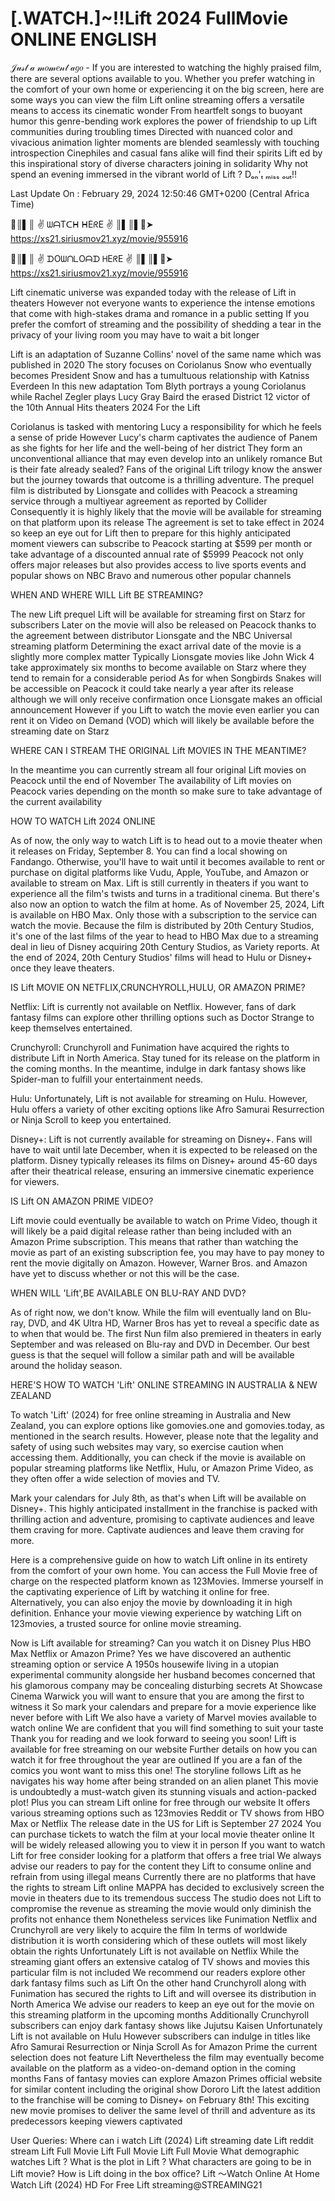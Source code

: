 # [.WATCH.]~!!Lift 2024 FullMovie ONLINE ENGLISH


𝒥𝓊𝓈𝓉 𝒶 𝓂𝑜𝓂𝑒𝓃𝓉 𝒶𝑔𝑜 - If you are interested to watching the highly praised film, there are several options available to you. Whether you prefer watching in the comfort of your own home or experiencing it on the big screen, here are some ways you can view the film Lift  online streaming offers a versatile means to access its cinematic wonder From heartfelt songs to buoyant humor this genre-bending work explores the power of friendship to up Lift  communities during troubling times Directed with nuanced color and vivacious animation lighter moments are blended seamlessly with touching introspection Cinephiles and casual fans alike will find their spirits Lift  ed by this inspirational story of diverse characters joining in solidarity Why not spend an evening immersed in the vibrant world of Lift ? Dₒₙ'ₜ ₘᵢₛₛ ₒᵤₜ!!


Last Update On : February 29, 2024 12:50:46 GMT+0200 (Central Africa Time)



🔴║▌║ ✌ ᗯᗩTᑕᕼ ᕼEᖇE ✌ ║▌║▌🔴➤ 	 https://xs21.siriusmov21.xyz/movie/955916



🔴║▌║ ✌ ᗪOᗯᑎᒪOᗩᗪ ᕼEᖇE ✌ ║▌║▌🔴➤ https://xs21.siriusmov21.xyz/movie/955916



Lift cinematic universe was expanded today with the release of Lift in theaters However not everyone wants to experience the intense emotions that come with high-stakes drama and romance in a public setting If you prefer the comfort of streaming and the possibility of shedding a tear in the privacy of your living room you may have to wait a bit longer


Lift is an adaptation of Suzanne Collins' novel of the same name which was published in 2020 The story focuses on Coriolanus Snow who eventually becomes President Snow and has a tumultuous relationship with Katniss Everdeen In this new adaptation Tom Blyth portrays a young Coriolanus while Rachel Zegler plays Lucy Gray Baird the erased District 12 victor of the 10th Annual Hits theaters 2024 For the Lift 


Coriolanus is tasked with mentoring Lucy a responsibility for which he feels a sense of pride However Lucy's charm captivates the audience of Panem as she fights for her life and the well-being of her district They form an unconventional alliance that may even develop into an unlikely romance But is their fate already sealed? Fans of the original Lift  trilogy know the answer but the journey towards that outcome is a thrilling adventure. The prequel film is distributed by Lionsgate and collides with Peacock a streaming service through a multiyear agreement as reported by Collider Consequently it is highly likely that the movie will be available for streaming on that platform upon its release The agreement is set to take effect in 2024 so keep an eye out for Lift  then to prepare for this highly anticipated moment viewers can subscribe to Peacock starting at $599 per month or take advantage of a discounted annual rate of $5999 Peacock not only offers major releases but also provides access to live sports events and popular shows on NBC Bravo and numerous other popular channels


WHEN AND WHERE WILL Lift BE STREAMING?


The new Lift  prequel Lift will be available for streaming first on Starz for subscribers Later on the movie will also be released on Peacock thanks to the agreement between distributor Lionsgate and the NBC Universal streaming platform Determining the exact arrival date of the movie is a slightly more complex matter Typically Lionsgate movies like John Wick 4 take approximately six months to become available on Starz where they tend to remain for a considerable period As for when Songbirds Snakes will be accessible on Peacock it could take nearly a year after its release although we will only receive confirmation once Lionsgate makes an official announcement However if you Lift  to watch the movie even earlier you can rent it on Video on Demand (VOD) which will likely be available before the streaming date on Starz


WHERE CAN I STREAM THE ORIGINAL Lift MOVIES IN THE MEANTIME?


In the meantime you can currently stream all four original Lift  movies on Peacock until the end of November The availability of Lift  movies on Peacock varies depending on the month so make sure to take advantage of the current availability


HOW TO WATCH Lift 2024 ONLINE


As of now, the only way to watch Lift is to head out to a movie theater when it releases on Friday, September 8. You can find a local showing on Fandango. Otherwise, you'll have to wait until it becomes available to rent or purchase on digital platforms like Vudu, Apple, YouTube, and Amazon or available to stream on Max. Lift  is still currently in theaters if you want to experience all the film's twists and turns in a traditional cinema. But there's also now an option to watch the film at home. As of November 25, 2024, Lift  is available on HBO Max. Only those with a subscription to the service can watch the movie. Because the film is distributed by 20th Century Studios, it's one of the last films of the year to head to HBO Max due to a streaming deal in lieu of Disney acquiring 20th Century Studios, as Variety reports. At the end of 2024, 20th Century Studios' films will head to Hulu or Disney+ once they leave theaters.


IS Lift MOVIE ON NETFLIX,CRUNCHYROLL,HULU, OR AMAZON PRIME?


Netflix: Lift is currently not available on Netflix. However, fans of dark fantasy films can explore other thrilling options such as Doctor Strange to keep themselves entertained.


Crunchyroll: Crunchyroll and Funimation have acquired the rights to distribute Lift  in North America. Stay tuned for its release on the platform in the coming months. In the meantime, indulge in dark fantasy shows like Spider-man to fulfill your entertainment needs.


Hulu: Unfortunately, Lift is not available for streaming on Hulu. However, Hulu offers a variety of other exciting options like Afro Samurai Resurrection or Ninja Scroll to keep you entertained.


Disney+: Lift is not currently available for streaming on Disney+. Fans will have to wait until late December, when it is expected to be released on the platform. Disney typically releases its films on Disney+ around 45-60 days after their theatrical release, ensuring an immersive cinematic experience for viewers.


IS Lift ON AMAZON PRIME VIDEO?


Lift movie could eventually be available to watch on Prime Video, though it will likely be a paid digital release rather than being included with an Amazon Prime subscription. This means that rather than watching the movie as part of an existing subscription fee, you may have to pay money to rent the movie digitally on Amazon. However, Warner Bros. and Amazon have yet to discuss whether or not this will be the case.


WHEN WILL 'Lift',BE AVAILABLE ON BLU-RAY AND DVD?


As of right now, we don't know. While the film will eventually land on Blu-ray, DVD, and 4K Ultra HD, Warner Bros has yet to reveal a specific date as to when that would be. The first Nun film also premiered in theaters in early September and was released on Blu-ray and DVD in December. Our best guess is that the sequel will follow a similar path and will be available around the holiday season.


HERE'S HOW TO WATCH 'Lift' ONLINE STREAMING IN AUSTRALIA & NEW ZEALAND


To watch 'Lift' (2024) for free online streaming in Australia and New Zealand, you can explore options like gomovies.one and gomovies.today, as mentioned in the search results. However, please note that the legality and safety of using such websites may vary, so exercise caution when accessing them. Additionally, you can check if the movie is available on popular streaming platforms like Netflix, Hulu, or Amazon Prime Video, as they often offer a wide selection of movies and TV.


Mark your calendars for July 8th, as that's when Lift will be available on Disney+. This highly anticipated installment in the franchise is packed with thrilling action and adventure, promising to captivate audiences and leave them craving for more. Captivate audiences and leave them craving for more.


Here is a comprehensive guide on how to watch Lift online in its entirety from the comfort of your own home. You can access the Full Movie free of charge on the respected platform known as 123Movies. Immerse yourself in the captivating experience of Lift  by watching it online for free. Alternatively, you can also enjoy the movie by downloading it in high definition. Enhance your movie viewing experience by watching Lift  on 123movies, a trusted source for online movie streaming.


Now is Lift available for streaming? Can you watch it on Disney Plus HBO Max Netflix or Amazon Prime? Yes we have discovered an authentic streaming option or service A 1950s housewife living in a utopian experimental community alongside her husband becomes concerned that his glamorous company may be concealing disturbing secrets At Showcase Cinema Warwick you will want to ensure that you are among the first to witness it So mark your calendars and prepare for a movie experience like never before with Lift  We also have a variety of Marvel movies available to watch online We are confident that you will find something to suit your taste Thank you for reading and we look forward to seeing you soon! Lift  is available for free streaming on our website Further details on how you can watch it for free throughout the year are outlined If you are a fan of the comics you wont want to miss this one! The storyline follows Lift  as he navigates his way home after being stranded on an alien planet This movie is undoubtedly a must-watch given its stunning visuals and action-packed plot! Plus you can stream Lift  online for free through our website It offers various streaming options such as 123movies Reddit or TV shows from HBO Max or Netflix The release date in the US for Lift  is September 27 2024 You can purchase tickets to watch the film at your local movie theater online It will be widely released allowing you to view it in person If you want to watch Lift  for free consider looking for a platform that offers a free trial We always advise our readers to pay for the content they Lift  to consume online and refrain from using illegal means Currently there are no platforms that have the rights to stream Lift  online MAPPA has decided to exclusively screen the movie in theaters due to its tremendous success The studio does not Lift  to compromise the revenue as streaming the movie would only diminish the profits not enhance them Nonetheless services like Funimation Netflix and Crunchyroll are very likely to acquire the film In terms of worldwide distribution it is worth considering which of these outlets will most likely obtain the rights Unfortunately Lift  is not available on Netflix While the streaming giant offers an extensive catalog of TV shows and movies this particular film is not included We recommend our readers explore other dark fantasy films such as Lift  On the other hand Crunchyroll along with Funimation has secured the rights to Lift  and will oversee its distribution in North America We advise our readers to keep an eye out for the movie on this streaming platform in the upcoming months Additionally Crunchyroll subscribers can enjoy dark fantasy shows like Jujutsu Kaisen Unfortunately Lift  is not available on Hulu However subscribers can indulge in titles like Afro Samurai Resurrection or Ninja Scroll As for Amazon Prime the current selection does not feature Lift  Nevertheless the film may eventually become available on the platform as a video-on-demand option in the coming months Fans of fantasy movies can explore Amazon Primes official website for similar content including the original show Dororo Lift  the latest addition to the franchise will be coming to Disney+ on February 8th! This exciting new movie promises to deliver the same level of thrill and adventure as its predecessors keeping viewers captivated


User Queries: Where can i watch Lift (2024) Lift streaming date Lift  reddit stream Lift Full Movie Lift  Full Movie Lift  Full Movie What demographic watches Lift  ? What is the plot in Lift  ? What characters are going to be in Lift  movie? How is Lift  doing in the box office? Lift ～Watch Online At Home Watch Lift (2024) HD For Free Lift streaming@STREAMING21
